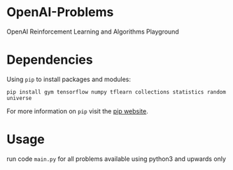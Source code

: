 # OpenAI-Problems
OpenAI Reinforcement Learning and Algorithms Playground

# Dependencies
Using `pip` to install packages and modules:

`pip install gym tensorflow numpy tflearn collections statistics random universe`

For more information on `pip` visit the [pip website](https://pypi.python.org/pypi/pip).

# Usage
run code `main.py` for all problems available using python3 and upwards only
